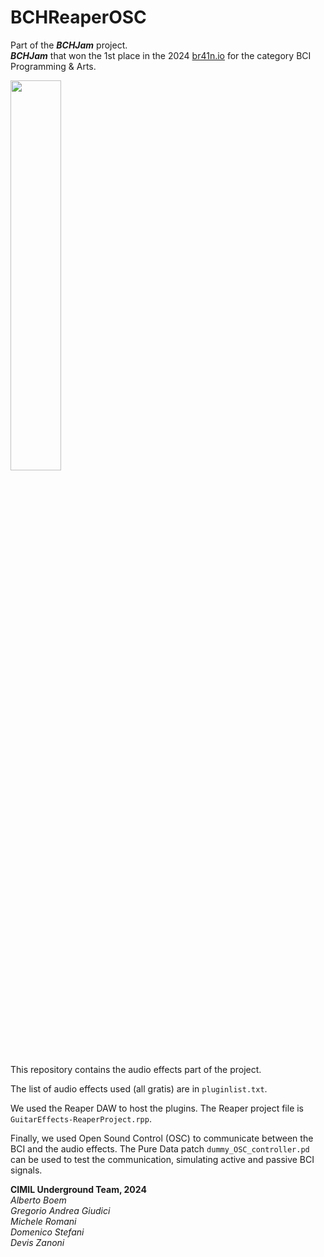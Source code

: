 # BCHReaperOSC

Part of the **_BCHJam_** project.  
**_BCHJam_** that won the 1st place in the 2024 [br41n.io](https://www.br41n.io/) for the category BCI Programming & Arts.

<img src="https://github.com/BRomans/BCHReaperOSC/assets/23708296/db012531-cb59-403c-8a80-fb466fea2fea" width="40%">



This repository contains the audio effects part of the project.

The list of audio effects used (all gratis) are in `pluginlist.txt`.  

We used the Reaper DAW to host the plugins. The Reaper project file is `GuitarEffects-ReaperProject.rpp`.  

Finally, we used Open Sound Control (OSC) to communicate between the BCI and the audio effects.  The Pure Data patch `dummy_OSC_controller.pd` can be used to test the communication, simulating active and passive BCI signals.

**CIMIL Underground Team, 2024**  
_Alberto Boem_  
_Gregorio Andrea Giudici_   
_Michele Romani_  
_Domenico Stefani_  
_Devis Zanoni_  
